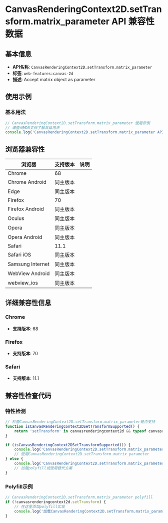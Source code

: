 # CanvasRenderingContext2D.setTransform.matrix_parameter API 兼容性数据

## 基本信息

- **API名称**: `CanvasRenderingContext2D.setTransform.matrix_parameter`
- **标签**: `web-features:canvas-2d`
- **描述**: Accept matrix object as parameter

## 使用示例

### 基本用法

```javascript
// CanvasRenderingContext2D.setTransform.matrix_parameter 使用示例
// 请查阅MDN文档了解具体用法
console.log('CanvasRenderingContext2D.setTransform.matrix_parameter API');
```

## 浏览器兼容性

| 浏览器 | 支持版本 | 说明 |
|--------|----------|------|
| Chrome | 68 |  |
| Chrome Android | 同主版本 |  |
| Edge | 同主版本 |  |
| Firefox | 70 |  |
| Firefox Android | 同主版本 |  |
| Oculus | 同主版本 |  |
| Opera | 同主版本 |  |
| Opera Android | 同主版本 |  |
| Safari | 11.1 |  |
| Safari iOS | 同主版本 |  |
| Samsung Internet | 同主版本 |  |
| WebView Android | 同主版本 |  |
| webview_ios | 同主版本 |  |

## 详细兼容性信息

### Chrome

- **支持版本**: 68

### Firefox

- **支持版本**: 70

### Safari

- **支持版本**: 11.1

## 兼容性检查代码

### 特性检测

```javascript
// 检查CanvasRenderingContext2D.setTransform.matrix_parameter是否支持
function isCanvasRenderingContext2DSetTransformSupported() {
    return 'setTransform' in canvasrenderingcontext2d && typeof canvasrenderingcontext2d.setTransform === 'function';
}

if (isCanvasRenderingContext2DSetTransformSupported()) {
    console.log('CanvasRenderingContext2D.setTransform.matrix_parameter 支持');
    // 使用CanvasRenderingContext2D.setTransform.matrix_parameter
} else {
    console.log('CanvasRenderingContext2D.setTransform.matrix_parameter 不支持，需要polyfill');
    // 加载polyfill或使用替代方案
}
```

### Polyfill示例

```javascript
// CanvasRenderingContext2D.setTransform.matrix_parameter polyfill
if (!canvasrenderingcontext2d.setTransform) {
    // 在这里添加polyfill实现
    console.log('加载CanvasRenderingContext2D.setTransform.matrix_parameter polyfill');
}
```

